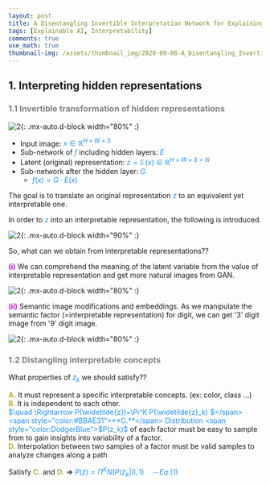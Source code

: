 ```yaml
---
layout: post
title: A Disentangling Invertible Interpretation Network for Explaining Latent Representations
tags: [Explainable AI, Interpretability]
comments: true
use_math: true
thumbnail-img: /assets/thumbnail_img/2020-09-08-A_Disentangling_Invertible_Interpretation_Network_for_Explaining_Latent_Representations/post.png
---
```


## 1. Interpreting hidden representations

### <span style="color:gray"> 1.1 Invertible transformation of hidden representations </span>


![2](https://da2so.github.io/assets/post_img/2020-09-08-A_Disentangling_Invertible_Interpretation_Network_for_Explaining_Latent_Representations/1.png){: .mx-auto.d-block width="80%" :}

- Input image: <span style="color:DodgerBlue">$x \in \mathbb{R}^{H \times W \times 3}$</span>
- Sub-network of <span style="color:DodgerBlue">$f$</span> including hidden layers: <span style="color:DodgerBlue">$E$</span>
- Latent (original) representation: <span style="color:DodgerBlue">$z=\mathbb{E} (x) \in \mathbb{R}^{H \times W \times 3 = N}$</span> 
- Sub-network after the hidden layer: <span style="color:DodgerBlue">$G$</span>
	- <span style="color:DodgerBlue">$f(x)=G \cdot E(x)$</span>


The goal is to translate an original representation <span style="color:DodgerBlue">$z$</span> to an equivalent yet interpretable one. 

In order to <span style="color:DodgerBlue">$z$</span> into an interpretable representation, the following is introduced.

![2](https://da2so.github.io/assets/post_img/2020-09-08-A_Disentangling_Invertible_Interpretation_Network_for_Explaining_Latent_Representations/2.png){: .mx-auto.d-block width="90%" :}



So, what can we obtain from interpretable representations??

<span style="color:#CC16CF">**(i)**</span> We can comprehend the meaning of the latent variable from the value of interpretable representation and get more natural images from GAN.

![2](https://da2so.github.io/assets/post_img/2020-09-08-A_Disentangling_Invertible_Interpretation_Network_for_Explaining_Latent_Representations/3.png){: .mx-auto.d-block width="80%" :}

<span style="color:#CC16CF">**(ii)**</span> Semantic image modifications and embeddings. As we manipulate the semantic factor (=interpretable representation) for digit, we can get '3' digit image from '9' digit image.

![2](https://da2so.github.io/assets/post_img/2020-09-08-A_Disentangling_Invertible_Interpretation_Network_for_Explaining_Latent_Representations/4.png){: .mx-auto.d-block width="80%" :}



### <span style="color:gray"> 1.2 Distangling interpretable concepts </span>

What properties of <span style="color:DodgerBlue">$\widetilde{z}_k$</span> we should satisfy??

<span style="color:#BBAE31">**A.**</span> It must represent a specific interpretable concepts. (ex: color, class ...)  
<span style="color:#BBAE31">**B.**</span> It is independent to each other.  
     <span style="color:DodgerBlue">$\quad \Rightarrow P(\widetilde{z})=\Pi^K P(\widetilde{z}_k) $</span>  
<span style="color:#BBAE31">**C.**</span> Distribution <span style="color:DodgerBlue">$P(z_k)$</span> of each factor must be easy to sample from to gain insights into variability of a factor.  
<span style="color:#BBAE31">**D.**</span> Interpolation between two samples of a factor must be valid samples to analyze changes along a path


Satisfy <span style="color:#BBAE31">**C.**</span> and <span style="color:#BBAE31">**D.**</span> <span style="color:black">$\Rightarrow$</span> <span style="color:DodgerBlue">$P(\widetilde{z})=\Pi^K N(P(\widetilde{z}_k | 0,1) \quad \cdots Eq. (1)$</span>



